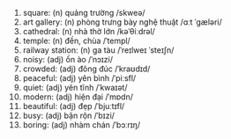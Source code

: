 1. square: (n) quảng trường /skweə/
2. art gallery: (n) phòng trưng bày nghệ thuật /ɑːt ˈɡæləri/
3. cathedral: (n) nhà thờ lớn /kəˈθiːdrəl/
4. temple: (n) đền, chùa /ˈtempl/
5. railway station: (n) ga tàu /ˈreɪlweɪ ˈsteɪʃn/
6. noisy: (adj) ồn ào /ˈnɔɪzi/
7. crowded: (adj) đông đúc /ˈkraʊdɪd/
8. peaceful: (adj) yên bình /ˈpiːsfl/
9. quiet: (adj) yên tĩnh /ˈkwaɪət/
10. modern: (adj) hiện đại /ˈmɒdn/
11. beautiful: (adj) đẹp /ˈbjuːtɪfl/
12. busy: (adj) bận rộn /ˈbɪzi/
13. boring: (adj) nhàm chán /ˈbɔːrɪŋ/